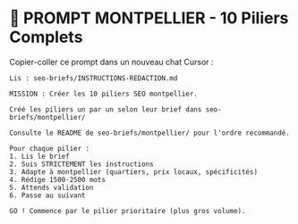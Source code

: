 # 🎯 PROMPT MONTPELLIER - 10 Piliers Complets

Copier-coller ce prompt dans un nouveau chat Cursor :

```
Lis : seo-briefs/INSTRUCTIONS-REDACTION.md

MISSION : Créer les 10 piliers SEO montpellier.

Créé les piliers un par un selon leur brief dans seo-briefs/montpellier/

Consulte le README de seo-briefs/montpellier/ pour l'ordre recommandé.

Pour chaque pilier :
1. Lis le brief
2. Suis STRICTEMENT les instructions
3. Adapte à montpellier (quartiers, prix locaux, spécificités)
4. Rédige 1500-2500 mots
5. Attends validation
6. Passe au suivant

GO ! Commence par le pilier prioritaire (plus gros volume).
```
